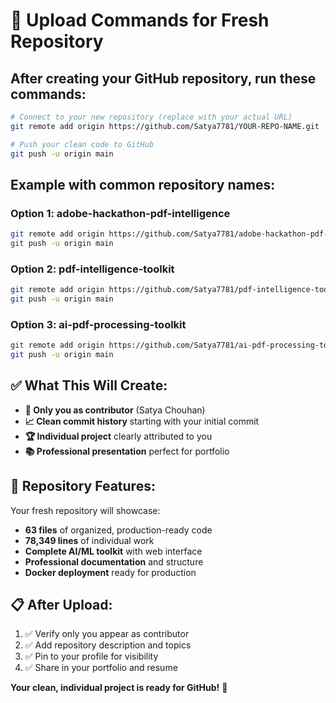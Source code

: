 # 🚀 Upload Commands for Fresh Repository

## After creating your GitHub repository, run these commands:

```bash
# Connect to your new repository (replace with your actual URL)
git remote add origin https://github.com/Satya7781/YOUR-REPO-NAME.git

# Push your clean code to GitHub
git push -u origin main
```

## Example with common repository names:

### Option 1: adobe-hackathon-pdf-intelligence
```bash
git remote add origin https://github.com/Satya7781/adobe-hackathon-pdf-intelligence.git
git push -u origin main
```

### Option 2: pdf-intelligence-toolkit
```bash
git remote add origin https://github.com/Satya7781/pdf-intelligence-toolkit.git
git push -u origin main
```

### Option 3: ai-pdf-processing-toolkit
```bash
git remote add origin https://github.com/Satya7781/ai-pdf-processing-toolkit.git
git push -u origin main
```

## ✅ What This Will Create:

- **👤 Only you as contributor** (Satya Chouhan)
- **📈 Clean commit history** starting with your initial commit
- **🏆 Individual project** clearly attributed to you
- **📚 Professional presentation** perfect for portfolio

## 🎯 Repository Features:

Your fresh repository will showcase:
- **63 files** of organized, production-ready code
- **78,349 lines** of individual work
- **Complete AI/ML toolkit** with web interface
- **Professional documentation** and structure
- **Docker deployment** ready for production

## 📋 After Upload:

1. ✅ Verify only you appear as contributor
2. ✅ Add repository description and topics
3. ✅ Pin to your profile for visibility
4. ✅ Share in your portfolio and resume

**Your clean, individual project is ready for GitHub!** 🌟
